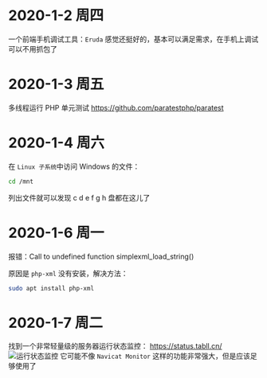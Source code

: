 # 2020-1-2 周四
一个前端手机调试工具：`Eruda`
感觉还挺好的，基本可以满足需求，在手机上调试可以不用抓包了

# 2020-1-3 周五

多线程运行 PHP 单元测试
https://github.com/paratestphp/paratest

# 2020-1-4 周六

在 `Linux 子系统`中访问 Windows 的文件：
```sh
cd /mnt
```
列出文件就可以发现 c d e f g h 盘都在这儿了

# 2020-1-6 周一

报错：Call to undefined function simplexml_load_string()

原因是 `php-xml` 没有安装，解决方法：
```sh
sudo apt install php-xml
```

# 2020-1-7 周二

找到一个非常轻量级的服务器运行状态监控：
https://status.tabll.cn/
![运行状态监控](https://tabll-1252262977.cos.ap-shanghai.myqcloud.com/images/MD/server-monitor1.jpg)
它可能不像 `Navicat Monitor` 这样的功能非常强大，但是应该足够使用了

